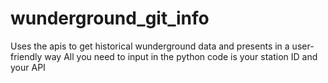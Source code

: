 # wunderground_git_info
Uses the apis to get historical wunderground data and presents in a user-friendly way
All you need to input in the python code is your station ID and your API
